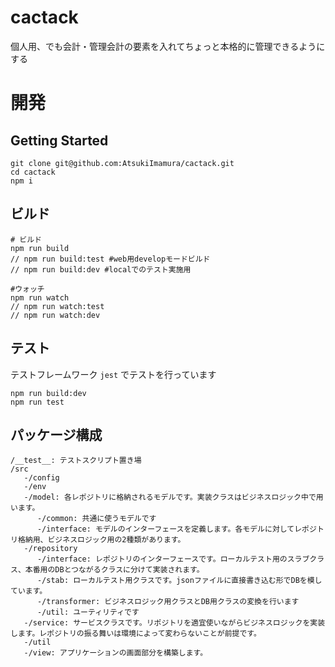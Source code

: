 # cactack

個人用、でも会計・管理会計の要素を入れてちょっと本格的に管理できるようにする

# 開発

## Getting Started

```
git clone git@github.com:AtsukiImamura/cactack.git
cd cactack
npm i
```

## ビルド

```
# ビルド
npm run build
// npm run build:test #web用developモードビルド
// npm run build:dev #localでのテスト実施用

#ウォッチ
npm run watch
// npm run watch:test
// npm run watch:dev
```

## テスト

テストフレームワーク `jest` でテストを行っています

```
npm run build:dev
npm run test
```

## パッケージ構成

```
/__test__: テストスクリプト置き場
/src
   -/config
   -/env
   -/model: 各レポジトリに格納されるモデルです。実装クラスはビジネスロジック中で用います。
      -/common: 共通に使うモデルです
      -/interface: モデルのインターフェースを定義します。各モデルに対してレポジトリ格納用、ビジネスロジック用の2種類があります。
   -/repository
      -/interface: レポジトリのインターフェースです。ローカルテスト用のスラブクラス、本番用のDBとつながるクラスに分けて実装されます。
      -/stab: ローカルテスト用クラスです。jsonファイルに直接書き込む形でDBを模しています。
      -/transformer: ビジネスロジック用クラスとDB用クラスの変換を行います
      -/util: ユーティリティです
   -/service: サービスクラスです。リポジトリを適宜使いながらビジネスロジックを実装します。レポジトリの振る舞いは環境によって変わらないことが前提です。
   -/util
   -/view: アプリケーションの画面部分を構築します。

```
